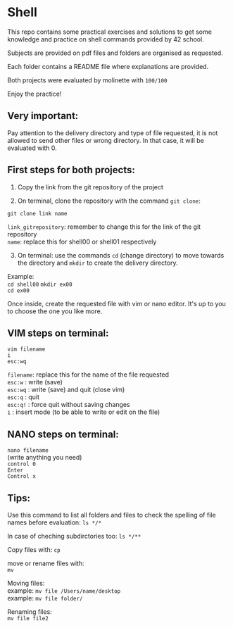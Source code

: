 # Shell

This repo contains some practical exercises and solutions to get some knowledge and practice on shell commands provided by 42 school. 

Subjects are provided on pdf files and folders are organised as requested.

Each folder contains a README file where explanations are provided. 

Both projects were evaluated by molinette with `100/100`

Enjoy the practice!

## Very important: 
Pay attention to the delivery directory and type of file requested, it is not allowed to send other files or wrong directory. 
In that case, it will be evaluated with 0. 

First steps for both projects:   
-----------------------------

1. Copy the link from the git repository of the project

2. On terminal, clone the repository with the command `git clone`:  

`git clone link name`  

`link_gitrepository`: remember to change this for the link of the git repository  
`name`: replace this for shell00 or shell01 respectively  

3. On terminal: use the commands `cd` (change directory) to move towards the directory and `mkdir` to create the delivery directory.

Example:   
`cd shell00`
`mkdir ex00`  
`cd ex00`  

Once inside, create the requested file with vim or nano editor. It's up to you to choose the one you like more. 

VIM steps on terminal: 
---------------------
`vim filename`  
`i`  
`esc:wq`  

`filename`: replace this for the name of the file requested  
`esc:w` : write (save)   
`esc:wq` : write (save) and quit (close vim)  
`esc:q` : quit  
`esc:q!` : force quit without saving changes  
`i` : insert mode (to be able to write or edit on the file)

NANO steps on terminal: 
----------------------
`nano filename`  
(write anything you need)  
`control 0`  
`Enter`  
`Control x`  

Tips: 
-----

Use this command to list all folders and files to check the spelling of file names before evaluation: 
`ls */*`

In case of cheching subdirctories too: 
`ls */**`

Copy files with: 
`cp`

move or rename files with:   
`mv`

Moving files:   
example: `mv file /Users/name/desktop`  
example: `mv file folder/`  

Renaming files:   
`mv file file2`  
